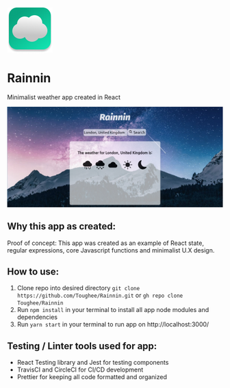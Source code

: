 ![App logo](./public/img/rainnin_logo.png)

# Rainnin

Minimalist weather app created in React

![Splash page](./public/img/rainnin_splash.png)

## Why this app as created:

Proof of concept: This app was created as an example of React state, regular expressions, core Javascript functions and minimalist U.X design.

## How to use:

1. Clone repo into desired directory `git clone https://github.com/Toughee/Rainnin.git` or `gh repo clone Toughee/Rainnin`
2. Run `npm install` in your terminal to install all app node modules and dependencies
3. Run `yarn start` in your terminal to run app on http://localhost:3000/

## Testing / Linter tools used for app:

-   React Testing library and Jest for testing components
-   TravisCI and CircleCI for CI/CD development
-   Prettier for keeping all code formatted and organized
